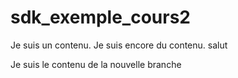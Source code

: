 # sdk_exemple_cours2

Je suis un contenu.
Je suis encore du contenu.
salut

Je suis le contenu de la nouvelle branche